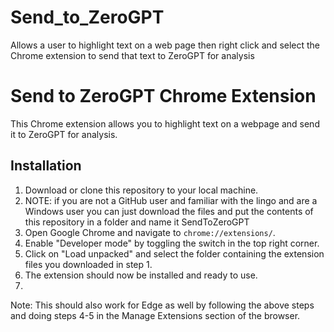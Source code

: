 # Send_to_ZeroGPT
Allows a user to highlight text on a web page then right click and select the Chrome extension to send that text to ZeroGPT for analysis
# Send to ZeroGPT Chrome Extension

This Chrome extension allows you to highlight text on a webpage and send it to ZeroGPT for analysis.

## Installation

1. Download or clone this repository to your local machine.  
2. NOTE: if you are not a GitHub user and familiar with the lingo and are a Windows user you can just download the files and put the contents of this repository in a folder and name it SendToZeroGPT
3. Open Google Chrome and navigate to `chrome://extensions/`.  
4. Enable "Developer mode" by toggling the switch in the top right corner.
5. Click on "Load unpacked" and select the folder containing the extension files you downloaded in step 1.
6. The extension should now be installed and ready to use.
7. 
Note: This should also work for Edge as well by following the above steps and doing steps 4-5 in the Manage Extensions section of the browser. 
